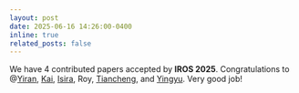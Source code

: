```yaml
---
layout: post
date: 2025-06-16 14:26:00-0400
inline: true
related_posts: false
---
```


We have 4 contributed papers accepted by **IROS 2025**. Congratulations to @[Yiran](https://yiranzhou-robotics.github.io), [Kai](https://drkaipan.github.io/), [Isira](https://sites.google.com/view/isiradwije), Roy, [Tiancheng](https://tianchengli-robotics.github.io/), and [Yingyu](https://wangyingyu.github.io/). Very good job!  
